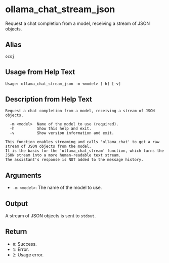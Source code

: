 # ollama_chat_stream_json

Request a chat completion from a model, receiving a stream of JSON objects.

## Alias

`ocsj`

## Usage from Help Text
```
Usage: ollama_chat_stream_json -m <model> [-h] [-v]
```

## Description from Help Text
```
Request a chat completion from a model, receiving a stream of JSON objects.

  -m <model>  Name of the model to use (required).
  -h          Show this help and exit.
  -v          Show version information and exit.

This function enables streaming and calls 'ollama_chat' to get a raw stream of JSON objects from the model.
It is the basis for the 'ollama_chat_stream' function, which turns the JSON stream into a more human-readable text stream.
The assistant's response is NOT added to the message history.
```

## Arguments
* `-m <model>`: The name of the model to use.

## Output
A stream of JSON objects is sent to `stdout`.

## Return
* `0`: Success.
* `1`: Error.
* `2`: Usage error.
